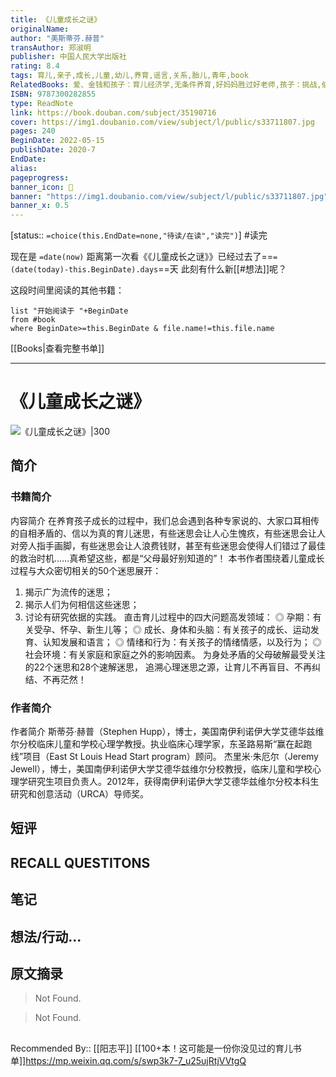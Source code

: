 ```yaml
---
title: 《儿童成长之谜》
originalName: 
author: "美斯蒂芬.赫普"
transAuthor: 郑淑明
publisher: 中国人民大学出版社
rating: 8.4
tags: 育儿,亲子,成长,儿童,幼儿,养育,谣言,关系,胎儿,青年,book
RelatedBooks: 爱、金钱和孩子：育儿经济学,无条件养育,好妈妈胜过好老师,孩子：挑战,伯克毕生发展心理学：从0岁到青少...
ISBN: 9787300282855
type: ReadNote
link: https://book.douban.com/subject/35190716
cover: https://img1.doubanio.com/view/subject/l/public/s33711807.jpg
pages: 240
BeginDate: 2022-05-15
publishDate: 2020-7
EndDate:
alias:
pageprogress:
banner_icon: 📖
banner: "https://img1.doubanio.com/view/subject/l/public/s33711807.jpg"
banner_x: 0.5
---
```

[status:: `=choice(this.EndDate=none,"待读/在读","读完")`]
#读完 

现在是 `=date(now)`
距离第一次看《《儿童成长之谜》》已经过去了==`=(date(today)-this.BeginDate).days`==天
此刻有什么新[[#想法]]呢？


这段时间里阅读的其他书籍：

```dataview
list "开始阅读于 "+BeginDate
from #book 
where BeginDate>=this.BeginDate & file.name!=this.file.name
```

[[Books|查看完整书单]]

---
# 《儿童成长之谜》

![《儿童成长之谜》|300](https://img1.doubanio.com/view/subject/l/public/s33711807.jpg)

## 简介
### 书籍简介

内容简介
在养育孩子成长的过程中，我们总会遇到各种专家说的、大家口耳相传的自相矛盾的、信以为真的育儿迷思，有些迷思会让人心生愧疚，有些迷思会让人对旁人指手画脚，有些迷思会让人浪费钱财，甚至有些迷思会使得人们错过了最佳的救治时机……真希望这些，都是“父母最好别知道的”！
本书作者围绕着儿童成长过程与大众密切相关的50个迷思展开：
1. 揭示广为流传的迷思；
2. 揭示人们为何相信这些迷思；
3. 讨论有研究依据的实践。
直击育儿过程中的四大问题高发领域：
◎ 孕期：有关受孕、怀孕、新生儿等；
◎ 成长、身体和头脑：有关孩子的成长、运动发育、认知发展和语言；
◎ 情绪和行为：有关孩子的情绪情感，以及行为；
◎ 社会环境：有关家庭和家庭之外的影响因素。
为身处矛盾的父母破解最受关注的22个迷思和28个速解迷思， 追溯心理迷思之源，让育儿不再盲目、不再纠结、不再茫然！


### 作者简介

作者简介
斯蒂芬·赫普（Stephen Hupp），博士，美国南伊利诺伊大学艾德华兹维尔分校临床儿童和学校心理学教授。执业临床心理学家，东圣路易斯“赢在起跑线”项目（East St Louis Head Start program）顾问。
杰里米·朱厄尔（Jeremy Jewell），博士，美国南伊利诺伊大学艾德华兹维尔分校教授，临床儿童和学校心理学研究生项目负责人。2012年，获得南伊利诺伊大学艾德华兹维尔分校本科生研究和创意活动（URCA）导师奖。


## 短评

## RECALL QUESTITONS

## 笔记

## 想法/行动...

## 原文摘录
> Not Found.

> Not Found.

## 
Recommended By:: [[阳志平]] [[100+本！这可能是一份你没见过的育儿书单]]https://mp.weixin.qq.com/s/swp3k7-7_u25ujRtjVVtgQ